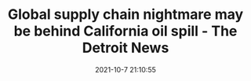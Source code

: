 ---
"title": "Global supply chain nightmare may be behind California oil spill - The Detroit News"
"date": "2021-10-7 21:10:55"
"feed_name": "GOOGLENEWSCONSTRUCTION"
"feed_website": "https://news.google.com/search?q=construction%2Bincident&hl=en-US&gl=US&ceid=US:en"
"feed_rss": "https://news.google.com/rss/search?q=construction%2Bincident&hl=en-US&gl=US&ceid=US:en"
"link": "https://www.detroitnews.com/story/business/2021/10/07/global-supply-chain-nightmare-may-behind-california-oil-spill/6042303001/"
"source": "{'href': 'https://www.detroitnews.com', 'title': 'The Detroit News'}"
"file": "_posts/2021-1-1-53c029711fb7a3c28a1fa28ae576fbdb29398dc8.md"
"accident": "0"
"drilling": "0"
"dead": "0"
"injured": "0"
"arrested": "0"
"place": "unknown place"
"where": "unknown site"
"causes": "unknown"
"place_uri": "unknown place"
---
